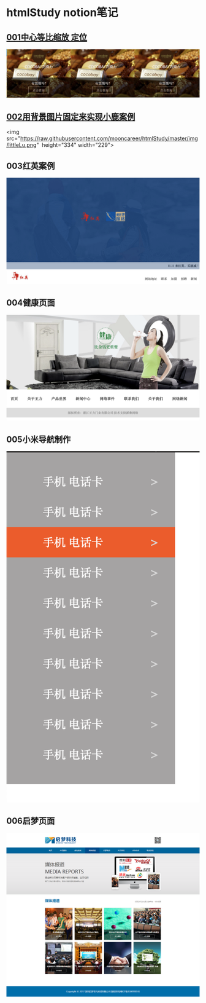 # htmlStudy notion笔记
## [001中心等比缩放 定位](https://www.notion.so/01-f6d247f806c440c58f4801460083ce76)
![Image](https://raw.githubusercontent.com/mooncareer/htmlStudy/master/img/centerScale.png)
## [002用背景图片固定来实现小鹿案例](https://www.notion.so/04-247d9813397742bcb5d665106642dfe2)
<!-- ![Image](https://raw.githubusercontent.com/mooncareer/htmlStudy/master/img/littleLu.png) -->
<img src="https://raw.githubusercontent.com/mooncareer/htmlStudy/master/img/littleLu.png"  height="334" width="229">
## 003红英案例
![Image](https://raw.githubusercontent.com/mooncareer/htmlStudy/master/img/redYin.png)
## 004健康页面
![Image](https://raw.githubusercontent.com/mooncareer/htmlStudy/master/img/health.png)
## 005小米导航制作
![Image](https://raw.githubusercontent.com/mooncareer/htmlStudy/master/img/xiaoMiDH.png)
## 006启梦页面
![Image](https://raw.githubusercontent.com/mooncareer/htmlStudy/master/img/qiMeng.png)
